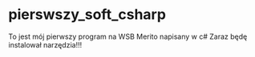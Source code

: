 # pierswszy_soft_csharp
To jest mój pierwszy program na WSB Merito napisany w c#
Zaraz będę instalował narzędzia!!!
